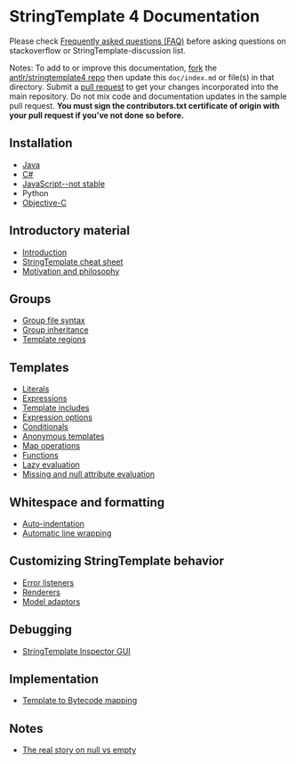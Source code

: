 # StringTemplate 4 Documentation

Please check [Frequently asked questions (FAQ)](faq/index.md) before asking questions on stackoverflow or StringTemplate-discussion list.

Notes: To add to or improve this documentation, <a href=https://help.github.com/articles/fork-a-repo>fork</a> the <a href=https://github.com/antlr/stringtemplate4>antlr/stringtemplate4 repo</a> then update this `doc/index.md` or file(s) in that directory.  Submit a <a href=https://help.github.com/articles/creating-a-pull-request>pull request</a> to get your changes incorporated into the main repository. Do not mix code and documentation updates in the sample pull request. <b>You must sign the contributors.txt certificate of origin with your pull request if you've not done so before.</b></li>

## Installation

* [Java](java.md)
* [C#](https://github.com/antlr/antlrcs)
* [JavaScript--not stable](https://github.com/jsnyders/StringTemplate-js)
* Python
* [Objective-C](https://github.com/muggins/ST4-ObjC2.0-Runtime)

## Introductory material

* [Introduction](introduction.md)
* [StringTemplate cheat sheet](cheatsheet.md)
* [Motivation and philosophy](motivation.md)

## Groups

* [Group file syntax](groups.md)
* [Group inheritance](inheritance.md)
* [Template regions](regions.md)

## Templates

* [Literals](templates.md#literals)
* [Expressions](templates.md#expressions)
* [Template includes](templates.md#includes)
* [Expression options](expr-options.md)
* [Conditionals](templates.md#conditionals)
* [Anonymous templates](templates.md#subtemplates)
* [Map operations](templates.md#map)
* [Functions](templates.md#functions)
* [Lazy evaluation](templates.md#lazy)
* [Missing and null attribute evaluation](null-vs-empty.md)

## Whitespace and formatting

* [Auto-indentation](indent.md)
* [Automatic line wrapping](wrapping.md)

## Customizing StringTemplate behavior

* [Error listeners](listeners.md)
* [Renderers](renderers.md)
* [Model adaptors](adaptors.md)

## Debugging

* [StringTemplate Inspector GUI]()

## Implementation

* [Template to Bytecode mapping]()

## Notes

* [The real story on null vs empty](null-vs-empty-previous.md)